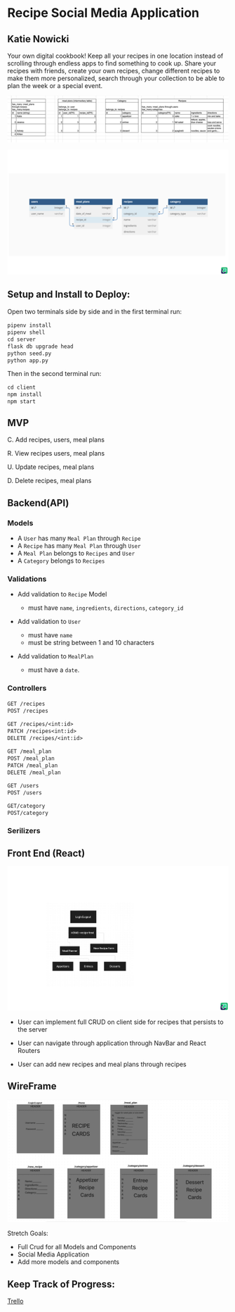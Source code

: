 # Recipe Social Media Application 
## Katie Nowicki


Your own digital cookbook! Keep all your recipes in one location instead of scrolling through endless apps to find something to cook up. Share your recipes with friends, create your own recipes, change different recipes to make them more personalized, search through your collection to be able to plan the week or a special event. 

![domain model](<capstone images - Imgur (4).png>)


![erd](<capstone images - Imgur (2).png>)


## Setup and Install to Deploy:


Open two terminals side by side and in the first terminal run:
```
pipenv install 
pipenv shell
cd server
flask db upgrade head 
python seed.py 
python app.py
```
Then in the second terminal run:
```
cd client 
npm install 
npm start 
```

## MVP 

C. Add recipes, users, meal plans 

R. View recipes users, meal plans

U. Update recipes, meal plans 

D. Delete recipes, meal plans

## Backend(API) 

### Models 
- A `User` has many `Meal Plan` through `Recipe`
- A `Recipe` has many `Meal Plan` through `User`
- A `Meal Plan` belongs to `Recipes` and `User`
- A `Category` belongs to `Recipes`

### Validations 
- Add validation to `Recipe` Model
    - must have `name`, `ingredients`, `directions`, `category_id`

- Add validation to `User`
    - must have `name` 
    - must be string between 1 and 10 characters

- Add validation to `MealPlan` 
    - must have a `date`.
 

### Controllers 

```
GET /recipes
POST /recipes 
```
```
GET /recipes/<int:id>
PATCH /recipes<int:id>
DELETE /recipes/<int:id>
```
```
GET /meal_plan
POST /meal_plan 
PATCH /meal_plan 
DELETE /meal_plan 
``` 
```
GET /users
POST /users
```

```
GET/category 
POST/category
```

### Serilizers 

## Front End (React)
![component tree](<capstone images - Imgur.png>)

- User can implement full CRUD on client side for recipes that persists to the server

- User can navigate through application through NavBar and React Routers 

- User can add new recipes and meal plans through recipes 

## WireFrame 

![Wireframe](<capstone images - Imgur (5).png>)













Stretch Goals:

- Full Crud for all Models and Components
- Social Media Application 
- Add more models and components


## Keep Track of Progress:
[Trello](https://trello.com/b/xDMt2Qhs/capstone2024)


